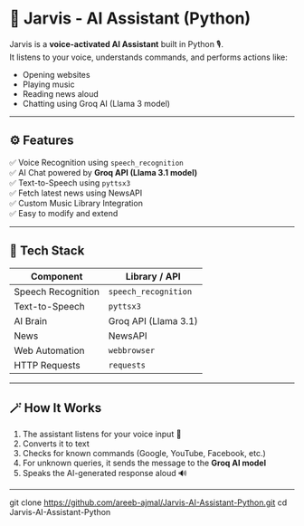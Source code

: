 # 🤖 Jarvis - AI Assistant (Python)

Jarvis is a **voice-activated AI Assistant** built in Python 🎙️.  
It listens to your voice, understands commands, and performs actions like:
- Opening websites
- Playing music
- Reading news aloud
- Chatting using Groq AI (Llama 3 model)

---

## ⚙️ Features

✅ Voice Recognition using `speech_recognition`  
✅ AI Chat powered by **Groq API (Llama 3.1 model)**  
✅ Text-to-Speech using `pyttsx3`  
✅ Fetch latest news using NewsAPI  
✅ Custom Music Library Integration  
✅ Easy to modify and extend  

---

## 🧠 Tech Stack

| Component | Library / API |
|------------|----------------|
| Speech Recognition | `speech_recognition` |
| Text-to-Speech | `pyttsx3` |
| AI Brain | Groq API (Llama 3.1) |
| News | NewsAPI |
| Web Automation | `webbrowser` |
| HTTP Requests | `requests` |

---

## 🪄 How It Works

1. The assistant listens for your voice input 🎤  
2. Converts it to text  
3. Checks for known commands (Google, YouTube, Facebook, etc.)  
4. For unknown queries, it sends the message to the **Groq AI model**  
5. Speaks the AI-generated response aloud 🔊  

---


git clone https://github.com/areeb-ajmal/Jarvis-AI-Assistant-Python.git
cd Jarvis-AI-Assistant-Python
